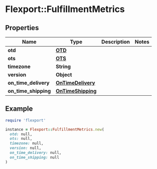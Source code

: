 # Flexport::FulfillmentMetrics

## Properties

| Name | Type | Description | Notes |
| ---- | ---- | ----------- | ----- |
| **otd** | [**OTD**](OTD.md) |  |  |
| **ots** | [**OTS**](OTS.md) |  |  |
| **timezone** | **String** |  |  |
| **version** | **Object** |  |  |
| **on_time_delivery** | [**OnTimeDelivery**](OnTimeDelivery.md) |  |  |
| **on_time_shipping** | [**OnTimeShipping**](OnTimeShipping.md) |  |  |

## Example

```ruby
require 'flexport'

instance = Flexport::FulfillmentMetrics.new(
  otd: null,
  ots: null,
  timezone: null,
  version: null,
  on_time_delivery: null,
  on_time_shipping: null
)
```

